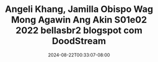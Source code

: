 --- 
title: "Angeli Khang, Jamilla Obispo  Wag Mong Agawin Ang Akin S01e02 2022  bellasbr2 blogspot com  DoodStream"
description: "    Angeli Khang, Jamilla Obispo  Wag Mong Agawin Ang Akin S01e02 2022  bellasbr2 blogspot com  DoodStream yandex full new"
date: 2024-08-22T00:33:07-08:00
file_code: "maubvnzyfwxx"
draft: false
cover: "f36j4mq8blpv9whr.jpg"
tags: ["Angeli", "Jamilla", "Obispo", "Wag", "Mong", "Agawin", "Ang", "Akin", "blogspot", "com", "DoodStream", "bokep-indo", "bokep-viral", "bokep-ig"]
length: 298
fld_id: "1397298"
foldername: "Angeli khang"
categories: ["Angeli khang"]
views: 22
---